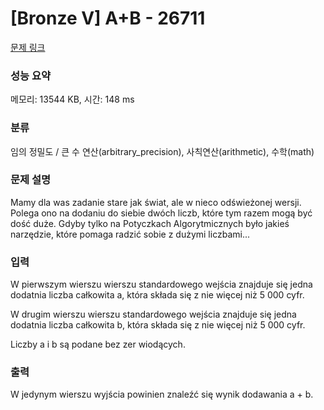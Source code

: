 # [Bronze V] A+B - 26711 

[문제 링크](https://www.acmicpc.net/problem/26711) 

### 성능 요약

메모리: 13544 KB, 시간: 148 ms

### 분류

임의 정밀도 / 큰 수 연산(arbitrary_precision), 사칙연산(arithmetic), 수학(math)

### 문제 설명

<p>Mamy dla was zadanie stare jak świat, ale w nieco odświeżonej wersji. Polega ono na dodaniu do siebie dwóch liczb, które tym razem mogą być dość duże. Gdyby tylko na Potyczkach Algorytmicznych było jakieś narzędzie, które pomaga radzić sobie z dużymi liczbami...</p>

### 입력 

 <p>W pierwszym wierszu wierszu standardowego wejścia znajduje się jedna dodatnia liczba całkowita a, która składa się z nie więcej niż 5 000 cyfr.</p>

<p>W drugim wierszu wierszu standardowego wejścia znajduje się jedna dodatnia liczba całkowita b, która składa się z nie więcej niż 5 000 cyfr.</p>

<p>Liczby a i b są podane bez zer wiodących.</p>

### 출력 

 <p>W jedynym wierszu wyjścia powinien znaleźć się wynik dodawania a + b.</p>

